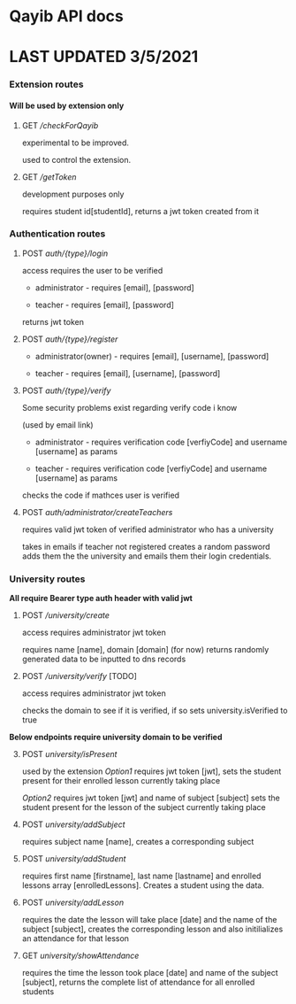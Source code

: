 # Qayib API docs 

# LAST UPDATED 3/5/2021

### Extension routes

#### Will be used by extension only

1. GET _/checkForQayib_

    experimental to be improved.

    used to control the extension. 


2. GET _/getToken_

    development purposes only

    requires student id[studentId], returns a jwt token created from it

### Authentication routes


1. POST _auth/{type}/login_

    access requires the user to be verified

    * administrator - requires [email], [password]  

    * teacher - requires [email], [password]

    returns jwt token


2. POST _auth/{type}/register_

    * administrator(owner) - requires [email], [username], [password]

    * teacher - requires [email], [username], [password]



3. POST _auth/{type}/verify_

    Some security problems exist regarding verify code i know

    (used by email link)

    * administrator - requires verification code [verfiyCode] and username [username] as params

    * teacher - requires verification code [verfiyCode] and username [username] as params

    checks the code if mathces user is verified 

4. POST _auth/administrator/createTeachers_

     requires valid jwt token of verified administrator who has a university

     takes in emails if teacher not registered creates a random password adds them the the university and emails them their login credentials.



### University routes 


__All require Bearer type auth header with valid jwt__



1. POST _/university/create_ 

    access requires administrator jwt token

    requires name [name], domain [domain] (for now) returns randomly generated data to be inputted to dns records

2. POST _/university/verify_            [TODO]

    access requires administrator jwt token

    checks the domain to see if it is verified, if so sets university.isVerified to true


__Below endpoints require university domain to be verified__


3. POST _university/isPresent_

    used by the extension
    *Option1* requires jwt token [jwt], sets the student present for their enrolled lesson currently taking place

    *Option2* requires jwt token [jwt] and name of subject [subject] sets the student present for the lesson of the subject currently taking place



2. POST _university/addSubject_ 

    requires subject name [name], creates a corresponding subject



3. POST _university/addStudent_

    requires first name [firstname], last name [lastname] and enrolled lessons array [enrolledLessons]. Creates a student using the data.



4. POST _university/addLesson_

    requires the date the lesson will take place [date] and the name of the subject [subject], creates the corresponding lesson and also initilializes an attendance for that lesson


5. GET _university/showAttendance_

    requires the time the lesson took place [date] and name of the subject [subject], returns the complete list of attendance for all enrolled students
